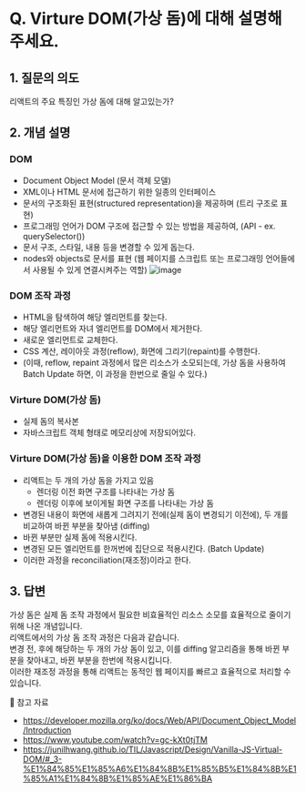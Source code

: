 # Q. Virture DOM(가상 돔)에 대해 설명해주세요.

## 1. 질문의 의도
리액트의 주요 특징인 가상 돔에 대해 알고있는가?

## 2. 개념 설명

### DOM 
- Document Object Model (문서 객체 모델)
- XML이나 HTML 문서에 접근하기 위한 일종의 인터페이스
- 문서의 구조화된 표현(structured representation)을 제공하며 (트리 구조로 표현)
- 프로그래밍 언어가 DOM 구조에 접근할 수 있는 방법을 제공하여, (API - ex. querySelector())
- 문서 구조, 스타일, 내용 등을 변경할 수 있게 돕는다.
- nodes와 objects로 문서를 표현 (웹 페이지를 스크립트 또는 프로그래밍 언어들에서 사용될 수 있게 연결시켜주는 역할)
![image](https://user-images.githubusercontent.com/97583339/182066584-3cf1b208-d9c3-4c7d-88fe-46cdfecf42d3.png)

### DOM 조작 과정
- HTML을 탐색하여 해당 엘리먼트를 찾는다.
- 해당 엘리먼트와 자녀 엘리먼트를 DOM에서 제거한다.
- 새로운 엘리먼트로 교체한다.
- CSS 계산, 레이아웃 과정(reflow), 화면에 그리기(repaint)를 수행한다.
- (이때, reflow, repaint 과정에서 많은 리소스가 소모되는데, 가상 돔을 사용하여 Batch Update 하면, 이 과정을 한번으로 줄일 수 있다.)

### Virture DOM(가상 돔)
- 실제 돔의 복사본
- 자바스크립트 객체 형태로 메모리상에 저장되어있다.

### Virture DOM(가상 돔)을 이용한 DOM 조작 과정

- 리액트는 두 개의 가상 돔을 가지고 있음
  - 렌더링 이전 화면 구조를 나타내는 가상 돔
  - 렌더링 이후에 보이게될 화면 구조를 나타내는 가상 돔
- 변경된 내용이 화면에 새롭게 그려지기 전에(실제 돔이 변경되기 이전에), 두 개를 비교하여 바뀐 부분을 찾아냄 (diffing)
- 바뀐 부분만 실제 돔에 적용시킨다.
- 변경된 모든 엘리먼트를 한꺼번에 집단으로 적용시킨다. (Batch Update)
- 이러한 과정을 reconciliation(재조정)이라고 한다.

## 3. 답변
가상 돔은 실제 돔 조작 과정에서 필요한 비효율적인 리소스 소모를 효율적으로 줄이기 위해 나온 개념입니다.  
리액트에서의 가상 돔 조작 과정은 다음과 같습니다.  
변경 전, 후에 해당하는 두 개의 가상 돔이 있고, 이를 diffing 알고리즘을 통해 바뀐 부분을 찾아내고, 바뀐 부분을 한번에 적용시킵니다.  
이러한 재조정 과정을 통해 리액트는 동적인 웹 페이지를 빠르고 효율적으로 처리할 수 있습니다.

🔗 참고 자료
- https://developer.mozilla.org/ko/docs/Web/API/Document_Object_Model/Introduction
- https://www.youtube.com/watch?v=gc-kXt0tjTM
- https://junilhwang.github.io/TIL/Javascript/Design/Vanilla-JS-Virtual-DOM/#_3-%E1%84%85%E1%85%A6%E1%84%8B%E1%85%B5%E1%84%8B%E1%85%A1%E1%84%8B%E1%85%AE%E1%86%BA

